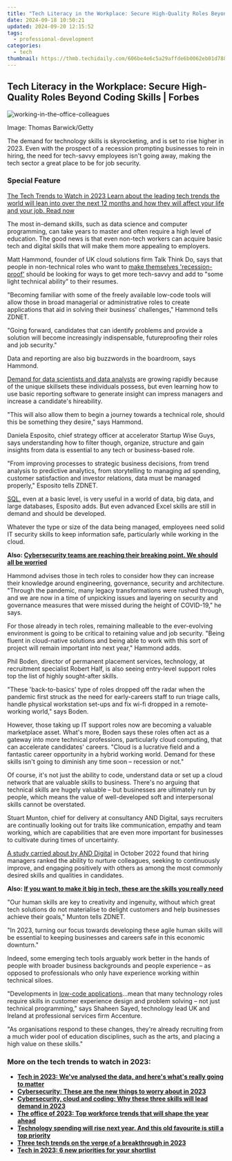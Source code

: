 ```yaml
---
title: "Tech Literacy in the Workplace: Secure High-Quality Roles Beyond Coding Skills | Forbes"
date: 2024-09-18 10:50:21
updated: 2024-09-20 12:15:52
tags:
  - professional-development
categories:
  - tech
thumbnail: https://thmb.techidaily.com/606be4e6c5a29affde6b0062eb01d7884930a95dd58e84baf4df0ccd1b6b1a9d.jpg
---
```


## Tech Literacy in the Workplace: Secure High-Quality Roles Beyond Coding Skills | Forbes

![working-in-the-office-colleagues](https://www.zdnet.com/a/img/resize/1eced2ec578004ea9c05954f192edfc6f41931e3/2022/10/28/0e25f307-79da-4a5e-b6dc-037a0518d657/working-in-the-office-colleagues.jpg?auto=webp&precrop=1200,674,x0,y95&width=1280)

Image: Thomas Barwick/Getty

The demand for technology skills is skyrocketing, and is set to rise higher in 2023\. Even with the prospect of a recession prompting businesses to rein in hiring, the need for tech-savvy employees isn't going away, making the tech sector a great place to be for job security.

### Special Feature

[The Tech Trends to Watch in 2023 Learn about the leading tech trends the world will lean into over the next 12 months and how they will affect your life and your job.  Read now](https://www.zdnet.com/topic/the-tech-trends-to-watch-in-2023/)

The most in-demand skills, such as data science and computer programming, can take years to master and often require a high level of education. The good news is that even non-tech workers can acquire basic tech and digital skills that will make them more appealing to employers.

Matt Hammond, founder of UK cloud solutions firm Talk Think Do, says that people in non-technical roles who want to [make themselves 'recession-proof'](https://www.zdnet.com/article/these-three-tech-skills-could-help-recession-proof-your-career-say-bosses/) should be looking for ways to get more tech-savvy and add to "some light technical ability" to their resumes. 

"Becoming familiar with some of the freely available low-code tools will allow those in broad managerial or administrative roles to create applications that aid in solving their business' challenges," Hammond tells ZDNET. 

"Going forward, candidates that can identify problems and provide a solution will become increasingly indispensable, futureproofing their roles and job security."

Data and reporting are also big buzzwords in the boardroom, says Hammond. 

[Demand for data scientists and data analysts](https://www.zdnet.com/education/professional-development/data-scientist-vs-data-engineer-how-demand-for-these-roles-is-changing/) are growing rapidly because of the unique skillsets these individuals possess, but even learning how to use basic reporting software to generate insight can impress managers and increase a candidate's hireability.

"This will also allow them to begin a journey towards a technical role, should this be something they desire," says Hammond.

Daniela Esposito, chief strategy officer at accelerator Startup Wise Guys, says understanding how to filter though, organize, structure and gain insights from data is essential to any tech or business-based role. 

"From improving processes to strategic business decisions, from trend analysis to predictive analytics, from storytelling to managing ad spending, customer satisfaction and investor relations, data must be managed properly," Esposito tells ZDNET.

[SQL,](https://www.zdnet.com/education/business-management/best-sql-course/) even at a basic level, is very useful in a world of data, big data, and large databases, Esposito adds. But even advanced Excel skills are still in demand and should be developed. 

Whatever the type or size of the data being managed, employees need solid IT security skills to keep information safe, particularly while working in the cloud.

**Also: [Cybersecurity teams are reaching their breaking point. We should all be worried](https://www.zdnet.com/article/cybersecurity-teams-are-reaching-their-breaking-point-we-should-all-be-worried/)**

Hammond advises those in tech roles to consider how they can increase their knowledge around engineering, governance, security and architecture. "Through the pandemic, many legacy transformations were rushed through, and we are now in a time of unpicking issues and layering on security and governance measures that were missed during the height of COVID-19," he says. 

For those already in tech roles, remaining malleable to the ever-evolving environment is going to be critical to retaining value and job security. "Being fluent in cloud-native solutions and being able to work with this sort of project will remain important into next year," Hammond adds.

Phil Boden, director of permanent placement services, technology, at recruitment specialist Robert Half, is also seeing entry-level support roles top the list of highly sought-after skills. 

"These 'back-to-basics' type of roles dropped off the radar when the pandemic first struck as the need for early-careers staff to run triage calls, handle physical workstation set-ups and fix wi-fi dropped in a remote-working world," says Boden.

However, those taking up IT support roles now are becoming a valuable marketplace asset. What's more, Boden says these roles often act as a gateway into more technical professions, particularly cloud computing, that can accelerate candidates' careers. "Cloud is a lucrative field and a fantastic career opportunity in a hybrid working world. Demand for these skills isn't going to diminish any time soon – recession or not."

Of course, it's not just the ability to code, understand data or set up a cloud network that are valuable skills to business. There's no arguing that technical skills are hugely valuable – but businesses are ultimately run by people, which means the value of well-developed soft and interpersonal skills cannot be overstated.

Stuart Munton, chief for delivery at consultancy AND Digital, says recruiters are continually looking out for traits like communication, empathy and team working, which are capabilities that are even more important for businesses to cultivate during times of uncertainty.

[A study carried about by AND Digital](https://landing.and.digital/uk%5Fdigital%5Fskills%5Fgap?hsCtaTracking=b60cce5d-28a2-4d34-86f0-ecb545ad1b83%7Cf94ec13f-c4aa-4862-8763-573fd5ee9b29) in October 2022 found that hiring managers ranked the ability to nurture colleagues, seeking to continuously improve, and engaging positively with others as among the most commonly desired skills and qualities in candidates.

**Also: [If you want to make it big in tech, these are the skills you really need](https://www.zdnet.com/education/professional-development/if-you-want-to-make-it-big-in-tech-these-non-tech-skills-are-essential/)**

"Our human skills are key to creativity and ingenuity, without which great tech solutions do not materialise to delight customers and help businesses achieve their goals," Munton tells ZDNET. 

"In 2023, turning our focus towards developing these agile human skills will be essential to keeping businesses and careers safe in this economic downturn."

Indeed, some emerging tech tools arguably work better in the hands of people with broader business backgrounds and people experience – as opposed to professionals who only have experience working within technical siloes. 

"Developments in [low-code applications](https://www.zdnet.com/article/low-code-and-no-code-are-making-developers-jobs-better-in-two-ways/)…mean that many technology roles require skills in customer experience design and problem solving – not just technical programming," says Shaheen Sayed, technology lead UK and Ireland at professional services firm Accenture.

"As organisations respond to these changes, they're already recruiting from a much wider pool of education disciplines, such as the arts, and placing a high value on these skills."

### **More on the tech trends to watch in 2023:**

* [**Tech in 2023: We've analysed the data, and here's what's really going to matter**](https://www.zdnet.com/article/tech-in-2023-weve-analysed-the-data-and-heres-whats-really-going-to-matter/)
* [**Cybersecurity: These are the new things to worry about in 2023**](https://www.zdnet.com/article/cybersecurity-these-are-the-new-things-to-worry-about-in-2023/)
* [**Cybersecurity, cloud and coding: Why these three skills will lead demand in 2023**](https://www.zdnet.com/article/cybersecurity-cloud-and-coding-why-these-three-skills-will-lead-demand-in-2023/)
* [**The office of 2023: Top workforce trends that will shape the year ahead**](https://www.zdnet.com/article/what-to-expect-in-the-office-next-year-top-work-trends-to-watch-out-for-in-2023/)
* **[Technology spending will rise next year. And this old favourite is still a top priority](https://www.zdnet.com/article/technology-spending-will-rise-next-year-and-this-old-favourite-is-still-a-top-priority/)**
* **[Three tech trends on the verge of a breakthrough in 2023](https://www.zdnet.com/article/three-tech-trends-on-the-verge-of-a-breakthrough-in-2023/)**
* [**Tech in 2023: 6 new priorities for your shortlist**](https://www.zdnet.com/article/tech-in-2023-6-new-priorities-for-your-shortlist/)

<ins class="adsbygoogle"
     style="display:block"
     data-ad-format="autorelaxed"
     data-ad-client="ca-pub-7571918770474297"
     data-ad-slot="1223367746"></ins>



<ins class="adsbygoogle"
     style="display:block"
     data-ad-client="ca-pub-7571918770474297"
     data-ad-slot="8358498916"
     data-ad-format="auto"
     data-full-width-responsive="true"></ins>
